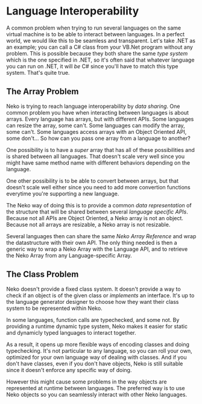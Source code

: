 # Language Interoperability

A common problem when trying to run several languages on the same virtual machine is to be able to interact between languages. In a perfect world, we would like this to be seamless and transparent. Let's take .NET as an example; you can call a C# class from your VB.Net program without any problem. This is possible because they both share the same *type system* which is the one specified in .NET, so it's often said that whatever language you can run on .NET, it will *be* C# since you'll have to match this type system. That's quite true.

## The Array Problem

Neko is trying to reach language interoperability by *data sharing*. One common problem you have when interacting between languages is about arrays. Every language has arrays, but with different APIs. Some languages can resize the array, some can't. Some languages can modify the array, some can't. Some languages access arrays with an Object Oriented API, some don't... So how can you pass one array from a language to another?

One possibility is to have a *super* array that has all of these possibilities and is shared between all languages. That doesn't scale very well since you might have same method name with different behaviors depending on the language.

One other possibility is to be able to convert between arrays, but that doesn't scale well either since you need to add more convertion functions everytime you're supporting a new language.

The Neko way of doing this is to provide a common *data representation* of the structure that will be shared between several *language specific APIs*. Because not all APIs are Object Oriented, a Neko array is not an object. Because not all arrays are resizable, a Neko array is not resizable.

Several languages then can share the same *Neko Array Reference* and wrap the datastructure with their own API. The only thing needed is then a generic way to wrap a Neko Array with the Language API, and to retrieve the Neko Array from any Language-specific Array.

## The Class Problem

Neko doesn't provide a fixed class system. It doesn't provide a way to check if an object is of the given class or *implements* an interface. It's up to the language generator designer to choose how they want their class system to be represented within Neko.

In some languages, function calls are typechecked, and some not. By providing a runtime dynamic type system, Neko makes it easier for static and dynamicly typed languages to interact together.

As a result, it opens up more flexible ways of encoding classes and doing typechecking. It's not particular to any language, so you can roll your own, optimized for your own language way of dealing with classes. And if you don't have classes, even if you don't have objects, Neko is still suitable since it doesn't enforce any specific way of doing.

However this might cause some problems in the way objects are represented at runtime between languages. The preferred way is to use Neko objects so you can seamlessly interact with other Neko languages.
